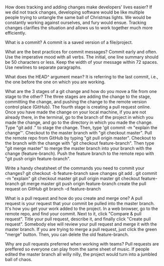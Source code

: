 How does tracking and adding changes make developers' lives easier? If we did not track changes, developing software would be like multiple people trying to untangle the same ball of Christmas lights. We would be constantly working against ourselves, and fury would ensue. Tracking changes clarifies the situation and allows us to work together much more efficiently.

What is a commit? A commit is a saved version of a file/project.

What are the best practices for commit messages? Commit early and often. Use the imperative mood with all verbs. The initial, one line summary should be 50 characters or less. Keep the width of your message within 72 spaces. Use newlines to separate paragraphs.

What does the HEAD^ argument mean? It is referring to the last commit, i.e., the one before the one on which you are working.

What are the 3 stages of a git change and how do you move a file from one stage to the other? The three stages are adding the change to the stage, committing the change, and pushing the change to the remote version control place (GitHub). The fourth stage is creating a pull request online. Once you have made the change on your local machine, if you are not already there, in the terminal, go to the branch of the project in which you made the change, and go to the directory in which you made the change. Type "git add ." to stage the change. Then, type 'git commit -m "explain the change"'. Checkout to the master branch with "git checkout master". Pull the remote repo from GitHub by typing "git pull origin master". Checkout to the branch with the change with "git checkout feature-branch". Then type "git merge master" to merge the master branch into your branch with the change (feature-branch). Push the feature branch to the remote repo with "git push origin feature-branch".

Write a handy cheatsheet of the commands you need to commit your changes? git checkout -b feature-branch save changes git add . git commit -m "explain" git checkout master git pull origin master git checkout feature-branch git merge master git push origin feature-branch create the pull request on GitHub git branch -d feature-branch

What is a pull request and how do you create and merge one? A pull request is your request that your commit be pulled into the master branch. It's how you get your work added to the project. In a web browser, go to the remote repo, and find your commit. Next to it, click "Compare & pull request". Title your pull request, describe it, and finally click "Create pull request". Somebody else will review your pull request and merge it with the master branch. If you are trying to merge a pull request, just click the green "merge" button. Then, you can delete the old feature-branch.

Why are pull requests preferred when working with teams? Pull requests are preffered so everyone can play from the same sheet of music. If people edited the master branch all willy nilly, the project would turn into a jumbled ball of chaos.